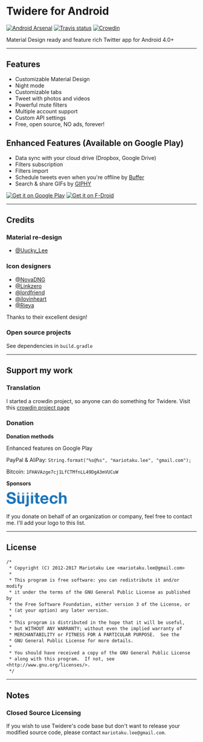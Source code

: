 # Twidere for Android #

[![Android Arsenal](https://img.shields.io/badge/Android%20Arsenal-Twidere-brightgreen.svg?style=flat)](http://android-arsenal.com/details/3/2453)
[![Travis status](https://img.shields.io/travis/TwidereProject/Twidere-Android.svg)](https://travis-ci.org/TwidereProject/Twidere-Android/)
[![Crowdin](https://d322cqt584bo4o.cloudfront.net/twidere/localized.svg)](https://crowdin.com/project/twidere)

Material Design ready and feature rich Twitter app for Android 4.0+

---

## Features ##

* Customizable Material Design
* Night mode
* Customizable tabs
* Tweet with photos and videos
* Powerful mute filters
* Multiple account support
* Custom API settings
* Free, open source, NO ads, forever!

## Enhanced Features (Available on Google Play) ##

* Data sync with your cloud drive (Dropbox, Google Drive)
* Filters subscription
* Filters import
* Schedule tweets even when you're offline by [Buffer](https://buffer.com/)
* Search & share GIFs by [GIPHY](https://giphy.com/)

[<img src="https://play.google.com/intl/en_us/badges/images/generic/en_badge_web_generic.png" alt="Get it on Google Play" height="80">](https://play.google.com/store/apps/details?id=org.mariotaku.twidere)
[<img src="https://f-droid.org/badge/get-it-on.png" alt="Get it on F-Droid" height="80">](https://f-droid.org/repository/browse/?fdid=org.mariotaku.twidere)

---

## Credits ##

### Material re-design ###

* [@Uucky_Lee](https://twitter.com/Uucky_Lee)

### Icon designers ###

* [@NovaDNG](https://twitter.com/NovaDNG)
* [@Linkzero](https://twitter.com/Linkzero)
* [@lordfriend](https://twitter.com/lordfriend)
* [@ilovinheart](https://twitter.com/ilovinheart)
* [@Rieya](https://twitter.com/Rieya)

Thanks to their excellent design!

### Open source projects ###

See dependencies in `build.gradle`

---

## Support my work ##

### Translation ###

I started a crowdin project, so anyone can do something for Twidere. Visit this [crowdin project page](http://crowdin.net/project/twidere)

### Donation ###

**Donation methods**

Enhanced features on Google Play

PayPal & AliPay: `String.format("%s@%s", "mariotaku.lee", "gmail.com");`

Bitcoin: `1FHAVAzge7cj1LfCTMfnLL49DgA3mVUCuW`

**Sponsors**

<a href='http://www.sujitech.com/'><img src='resources/logos/sujitech_logo.png' width='160'/></a>

If you donate on behalf of an organization or company, feel free to contact me. I'll add your logo to this list. 

---

## License ##


    /*
     * Copyright (C) 2012-2017 Mariotaku Lee <mariotaku.lee@gmail.com>
     *
     * This program is free software: you can redistribute it and/or modify
     * it under the terms of the GNU General Public License as published by
     * the Free Software Foundation, either version 3 of the License, or
     * (at your option) any later version.
     *
     * This program is distributed in the hope that it will be useful,
     * but WITHOUT ANY WARRANTY; without even the implied warranty of
     * MERCHANTABILITY or FITNESS FOR A PARTICULAR PURPOSE.  See the
     * GNU General Public License for more details.
     *
     * You should have received a copy of the GNU General Public License
     * along with this program.  If not, see <http://www.gnu.org/licenses/>.
     */

---

## Notes ##

### Closed Source Licensing ###

If you wish to use Twidere's code base but don't want to release your modified source code, please contact `mariotaku.lee@gmail.com`.

